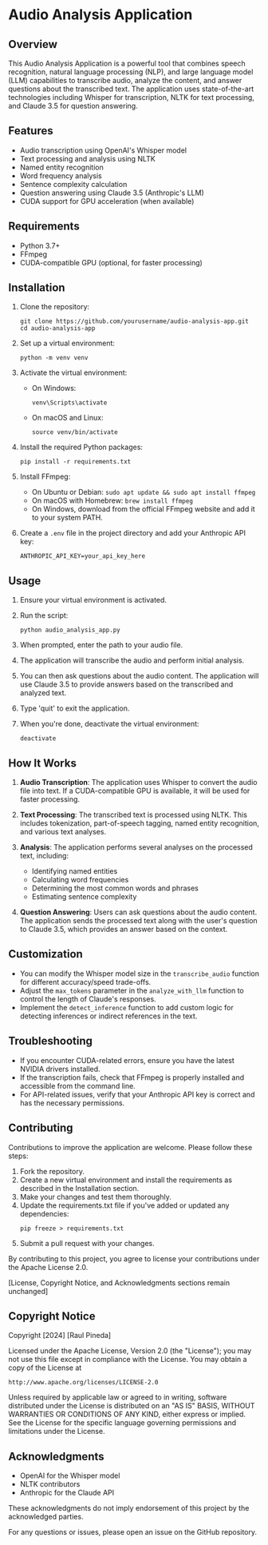 # Audio Analysis Application

## Overview

This Audio Analysis Application is a powerful tool that combines speech recognition, natural language processing (NLP), and large language model (LLM) capabilities to transcribe audio, analyze the content, and answer questions about the transcribed text. The application uses state-of-the-art technologies including Whisper for transcription, NLTK for text processing, and Claude 3.5 for question answering.

## Features

- Audio transcription using OpenAI's Whisper model
- Text processing and analysis using NLTK
- Named entity recognition
- Word frequency analysis
- Sentence complexity calculation
- Question answering using Claude 3.5 (Anthropic's LLM)
- CUDA support for GPU acceleration (when available)

## Requirements

- Python 3.7+
- FFmpeg
- CUDA-compatible GPU (optional, for faster processing)

## Installation

1. Clone the repository:
   ```
   git clone https://github.com/yourusername/audio-analysis-app.git
   cd audio-analysis-app
   ```

2. Set up a virtual environment:
   ```
   python -m venv venv
   ```

3. Activate the virtual environment:
   - On Windows:
     ```
     venv\Scripts\activate
     ```
   - On macOS and Linux:
     ```
     source venv/bin/activate
     ```

4. Install the required Python packages:
   ```
   pip install -r requirements.txt
   ```

5. Install FFmpeg:
   - On Ubuntu or Debian: `sudo apt update && sudo apt install ffmpeg`
   - On macOS with Homebrew: `brew install ffmpeg`
   - On Windows, download from the official FFmpeg website and add it to your system PATH.

6. Create a `.env` file in the project directory and add your Anthropic API key:
   ```
   ANTHROPIC_API_KEY=your_api_key_here
   ```

## Usage

1. Ensure your virtual environment is activated.

2. Run the script:
   ```
   python audio_analysis_app.py
   ```

3. When prompted, enter the path to your audio file.

4. The application will transcribe the audio and perform initial analysis.

5. You can then ask questions about the audio content. The application will use Claude 3.5 to provide answers based on the transcribed and analyzed text.

6. Type 'quit' to exit the application.

7. When you're done, deactivate the virtual environment:
   ```
   deactivate
   ```

## How It Works

1. **Audio Transcription**: The application uses Whisper to convert the audio file into text. If a CUDA-compatible GPU is available, it will be used for faster processing.

2. **Text Processing**: The transcribed text is processed using NLTK. This includes tokenization, part-of-speech tagging, named entity recognition, and various text analyses.

3. **Analysis**: The application performs several analyses on the processed text, including:
   - Identifying named entities
   - Calculating word frequencies
   - Determining the most common words and phrases
   - Estimating sentence complexity

4. **Question Answering**: Users can ask questions about the audio content. The application sends the processed text along with the user's question to Claude 3.5, which provides an answer based on the context.

## Customization

- You can modify the Whisper model size in the `transcribe_audio` function for different accuracy/speed trade-offs.
- Adjust the `max_tokens` parameter in the `analyze_with_llm` function to control the length of Claude's responses.
- Implement the `detect_inference` function to add custom logic for detecting inferences or indirect references in the text.

## Troubleshooting

- If you encounter CUDA-related errors, ensure you have the latest NVIDIA drivers installed.
- If the transcription fails, check that FFmpeg is properly installed and accessible from the command line.
- For API-related issues, verify that your Anthropic API key is correct and has the necessary permissions.

## Contributing

Contributions to improve the application are welcome. Please follow these steps:

1. Fork the repository.
2. Create a new virtual environment and install the requirements as described in the Installation section.
3. Make your changes and test them thoroughly.
4. Update the requirements.txt file if you've added or updated any dependencies:
   ```
   pip freeze > requirements.txt
   ```
5. Submit a pull request with your changes.

By contributing to this project, you agree to license your contributions under the Apache License 2.0.

[License, Copyright Notice, and Acknowledgments sections remain unchanged]

## Copyright Notice

Copyright [2024] [Raul Pineda]

Licensed under the Apache License, Version 2.0 (the "License");
you may not use this file except in compliance with the License.
You may obtain a copy of the License at

    http://www.apache.org/licenses/LICENSE-2.0

Unless required by applicable law or agreed to in writing, software
distributed under the License is distributed on an "AS IS" BASIS,
WITHOUT WARRANTIES OR CONDITIONS OF ANY KIND, either express or implied.
See the License for the specific language governing permissions and
limitations under the License.

## Acknowledgments

- OpenAI for the Whisper model
- NLTK contributors
- Anthropic for the Claude API

These acknowledgments do not imply endorsement of this project by the acknowledged parties.

For any questions or issues, please open an issue on the GitHub repository.